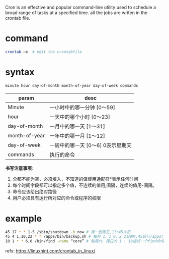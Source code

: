Cron is an effective and popular command-line utility used to schedule a broad range of tasks at a specified time. all the jobs are writen in the crontab file.


# command

```sh
crontab –e  # edit the crontabfile
```


# syntax
```sh
minute hour day-of-month month-of-year day-of-week commands
```

param|desc
--|--
Minute |一小时中的哪一分钟 [0～59]
hour |一天中的哪个小时 [0～23]
day-of-month |一月中的哪一天 [1～31]
month-of-year |一年中的哪一月 [1～12]
day-of-week |一周中的哪一天 [0～6] 0表示星期天
commands |执行的命令

**书写注意事项**:

1. 全都不能为空，必须填入，不知道的值使用通配符*表示任何时间
2. 每个时间字段都可以指定多个值，不连续的值用,间隔，连续的值用-间隔。
3. 命令应该给出绝对路径
4. 用户必须具有运行所对应的命令或程序的权限


# example
```sh
45 17 * * 1-5 /sbin/shutdown -h now # 周一到周五,17:45关机
45 4 1,10,22 * * /apps/bin/backup.sh # 每月 1、1 0、2 2日的4:45运行/apps/bin目录下的backup.sh
10 1 * * 6,0 /bin/find -name “core” # 每周六、周日的 1 : 10运行一个find命令
```


refs:
https://linuxhint.com/crontab_in_linux/